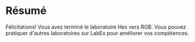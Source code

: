 # Résumé

Félicitations! Vous avez terminé le laboratoire Hex vers RGB. Vous pouvez pratiquer d'autres laboratoires sur LabEx pour améliorer vos compétences.
